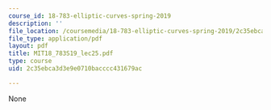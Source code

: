```yaml
---
course_id: 18-783-elliptic-curves-spring-2019
description: ''
file_location: /coursemedia/18-783-elliptic-curves-spring-2019/2c35ebca3d3e9e0710bacccc431679ac_MIT18_783S19_lec25.pdf
file_type: application/pdf
layout: pdf
title: MIT18_783S19_lec25.pdf
type: course
uid: 2c35ebca3d3e9e0710bacccc431679ac

---
```

None